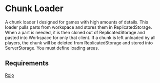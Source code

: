 # Chunk Loader

A chunk loader I designed for games with high amounts of details. This loader pulls parts from workspace and stores them in ReplicatedStorage.
When a part is needed, it is then cloned out of ReplicatedStorage and pasted into Workspace for only that client.
If a chunk is left unloaded by all players, the chunk will be deleted from ReplicatedStorage and stored into ServerStorage.  You must define loading areas.

## Requirements 
[Rojo](https://github.com/rojo-rbx/rojo)


